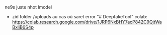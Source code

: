 ne9s juste nhot lmodel 
+ zid folder /uploads au cas où saret error
"# DeepfakeTool" 
colab: https://colab.research.google.com/drive/1JRP6NxBHY7acP842C9QjtWaBxliB6S4p
